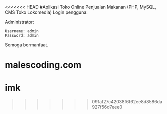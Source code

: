 <<<<<<< HEAD
#Aplikasi Toko Online Penjualan Makanan (PHP, MySQL, CMS Toko Lokomedia)
Login pengguna:

Administrator:

    Username: admin
    Password: admin

Semoga bermanfaat.

malescoding.com
=======
# imk
>>>>>>> 091af27c42038f6f62ee8d8586da927f56d7eee0
